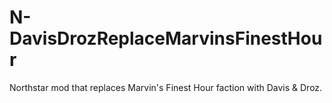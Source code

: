 # N-DavisDrozReplaceMarvinsFinestHour
Northstar mod that replaces Marvin's Finest Hour faction with Davis &amp; Droz.
